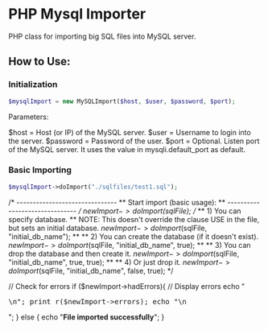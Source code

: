 PHP Mysql Importer
=================

PHP class for importing big SQL files into MySQL server.

## How to Use:

### Initialization

```php
$mysqlImport = new MySQLImport($host, $user, $password, $port);
```

Parameters:

$host = Host (or IP) of the MySQL server.
$user = Username to login into the server.
$password = Password of the user.
$port = Optional. Listen port of the MySQL server. It uses the value in mysqli.default_port as default.

### Basic Importing

```php
$mysqlImport->doImport("./sqlfiles/test1.sql");
```

/* -------------------------------
**   Start import (basic usage):
** ------------------------------- */
$newImport->doImport($sqlFile); 
/* 
** 1) You can specify database. 
** NOTE: This doesn't override the clause USE in the file, but sets an initial database.
$newImport->doImport($sqlFile, "initial_db_name");
** 
** 2) You can create the database (if it doesn't exist).
$newImport->doImport($sqlFile, "initial_db_name", true);
** 
** 3) You can drop the database and then create it.
$newImport->doImport($sqlFile, "initial_db_name", true, true);
** 
** 4) Or just drop it.
$newImport->doImport($sqlFile, "initial_db_name", false, true);
*/

// Check for errors
if ($newImport->hadErrors){
	// Display errors
	echo "<pre>\n";
	print_r($newImport->errors);
	echo "\n</pre>";
} else {
	echo "<strong>File imported successfully</strong>";
}
